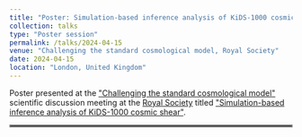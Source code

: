 ```yaml
---
title: "Poster: Simulation-based inference analysis of KiDS-1000 cosmic shear"
collection: talks
type: "Poster session"
permalink: /talks/2024-04-15
venue: "Challenging the standard cosmological model, Royal Society"
date: 2024-04-15
location: "London, United Kingdom"
---
```


Poster presented at the ["Challenging the standard cosmological model"](https://royalsociety.org/science-events-and-lectures/2024/04/cosmological-model/) scientific discussion meeting at the  [Royal Society](https://royalsociety.org/) titled ["Simulation-based inference analysis of KiDS-1000 cosmic shear"](../files/2024-04-15_poster_royal_society.pdf).

<hr style="border:2px solid gray">
